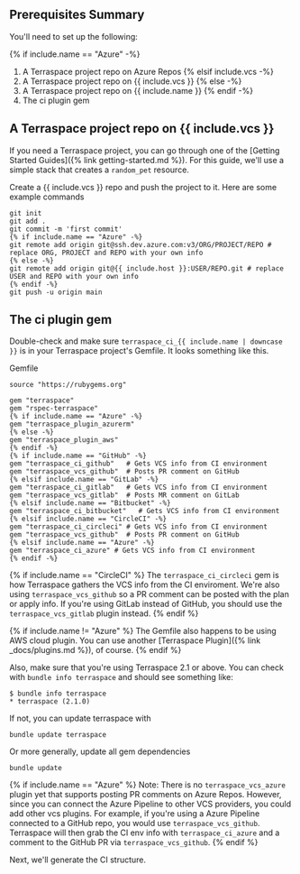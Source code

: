 ## Prerequisites Summary

You'll need to set up the following:

{% if include.name == "Azure" -%}
1. A Terraspace project repo on Azure Repos
{% elsif include.vcs -%}
1. A Terraspace project repo on {{ include.vcs }}
{% else -%}
1. A Terraspace project repo on {{ include.name }}
{% endif -%}
2. The ci plugin gem

## A Terraspace project repo on {{ include.vcs }}

If you need a Terraspace project, you can go through one of the [Getting Started Guides]({% link getting-started.md %}).  For this guide, we'll use a simple stack that creates a `random_pet` resource.

Create a {{ include.vcs }} repo and push the project to it. Here are some example commands

    git init
    git add .
    git commit -m 'first commit'
    {% if include.name == "Azure" -%}
    git remote add origin git@ssh.dev.azure.com:v3/ORG/PROJECT/REPO # replace ORG, PROJECT and REPO with your own info
    {% else -%}
    git remote add origin git@{{ include.host }}:USER/REPO.git # replace USER and REPO with your own info
    {% endif -%}
    git push -u origin main

## The ci plugin gem

Double-check and make sure `terraspace_ci_{{ include.name | downcase }}` is in your Terraspace project's Gemfile. It looks something like this.

Gemfile

```
source "https://rubygems.org"

gem "terraspace"
gem "rspec-terraspace"
{% if include.name == "Azure" -%}
gem "terraspace_plugin_azurerm"
{% else -%}
gem "terraspace_plugin_aws"
{% endif -%}
{% if include.name == "GitHub" -%}
gem "terraspace_ci_github"   # Gets VCS info from CI environment
gem "terraspace_vcs_github"  # Posts PR comment on GitHub
{% elsif include.name == "GitLab" -%}
gem "terraspace_ci_gitlab"   # Gets VCS info from CI environment
gem "terraspace_vcs_gitlab"  # Posts MR comment on GitLab
{% elsif include.name == "Bitbucket" -%}
gem "terraspace_ci_bitbucket"   # Gets VCS info from CI environment
{% elsif include.name == "CircleCI" -%}
gem "terraspace_ci_circleci" # Gets VCS info from CI environment
gem "terraspace_vcs_github"  # Posts PR comment on GitHub
{% elsif include.name == "Azure" -%}
gem "terraspace_ci_azure" # Gets VCS info from CI environment
{% endif -%}
```

{% if include.name == "CircleCI" %}
The `terraspace_ci_circleci` gem is how Terraspace gathers the VCS info from the CI enviroment. We're also using `terraspace_vcs_github` so a PR comment can be posted with the plan or apply info. If you're using GitLab instead of GitHub, you should use the `terraspace_vcs_gitlab` plugin instead.
{% endif %}

{% if include.name != "Azure" %}
The Gemfile also happens to be using AWS cloud plugin. You can use another [Terraspace Plugin]({% link _docs/plugins.md %}), of course.
{% endif %}

Also, make sure that you're using Terraspace 2.1 or above. You can check with `bundle info terraspace` and should see something like:

    $ bundle info terraspace
    * terraspace (2.1.0)

If not, you can update terraspace with

    bundle update terraspace

Or more generally, update all gem dependencies

    bundle update

{% if include.name == "Azure" %}
Note: There is no `terraspace_vcs_azure` plugin yet that supports posting PR comments on Azure Repos. However, since you can connect the Azure Pipeline to other VCS providers, you could add other vcs plugins. For example, if you're using a Azure Pipeline connected to a GitHub repo, you would use  `terraspace_vcs_github`. Terraspace will then grab the CI env info with `terraspace_ci_azure` and a comment to the GitHub PR via `terraspace_vcs_github`.
{% endif %}

Next, we'll generate the CI structure.
